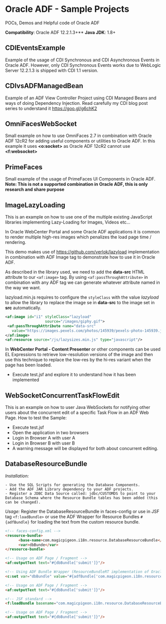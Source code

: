 # Oracle ADF - Sample Projects
POCs, Demos and Helpful code of Oracle ADF

**Compatibility**: Oracle ADF 12.2.1.3+**
**Java JDK**: 1.8+

## CDIEventsExample
Example of the usage of CDI Synchronous and CDI Asynchronous Events in Oracle ADF.
However, only CDI Synchronous Events works due to WebLogic Server 12.2.1.3 is shipped with CDI 1.1 version.

## CDIvsADFManagedBean
Example of an ADF View Controller Project using CDI Managed Beans and ways of doing Dependency Injection.
Read carefully my CDI blog post series to understand it https://goo.gl/g6chK2

## OmniFacesWebSocket
Small example on how to use OmniFaces 2.7 in combination with Oracle ADF 12cR2 for adding useful components or utilities to Oracle ADF. In this example it uses **<o:socket>** as Oracle ADF 12cR2 cannot use **<f:websocket>**

## PrimeFaces
Small example of the usage of PrimeFaces UI Components in Oracle ADF.
**Note: This is not a supported combination in Oracle ADF, this is only research and share purpose**

## ImageLazyLoading

This is an example on how to use one of the multiple existing JavaScript libraries implementing Lazy-Loading for Images, Videos etc...

In Oracle WebCenter Portal and some Oracle ADF applications it is common to render multiple high-res images which penalizes the load page time / rendering.

This demo makes use of https://github.com/verlok/lazyload implementation in combination with ADF Image tag to demonstrate how to use it in Oracle ADF.

As described in the library used, we need to add the **data-src** HTML attribute to our ```<af:image>``` tag. By using ```<af:passThroughAttribute>``` in combination with any ADF tag we can generate whatever attribute named in the way we want.

lazyload.min.js requires to configure the ```styleClass``` with the value *lazyload* to allow the library to replace the image se in **data-src** to the image set in **src** automatically.

```xml
<af:image id="i1" styleClass="lazyload"
                  source="/images/giphy.gif">
 <af:passThroughAttribute name="data-src"
   value="https://images.pexels.com/photos/145939/pexels-photo-145939.jpeg?auto=compress&amp;cs=tinysrgb&amp;h=750&amp;w=1260"/>
</af:image>
<af:resource source="/js/lazysizes.min.js" type="javascript"/>
```

In **WebCenter Portal - Content Presenter** or other components can be used EL Expressions to retrieve low-resolution versions of the image and then use this technique to replace the low-res by the hi-res variant when the page has been loaded.

- Execute test.jsf and explore it to understand how it has been implemented

## WebSocketConcurrentTaskFlowEdit
This is an example on how to user Java WebSockets for notifying other users about the concurrent edit of a specific Task Flow in an ADF Web Page.
How to test the Sample:
- Execute test.jsf
- Open the application in two browsers
- Login in Browser A with user A
- Login in Browser B with user B
- A warning message will be displayed for both about concurrent editing.

## DatabaseResourceBundle

*Installation:*

    - Use the SQL Scripts for generating the Database Components.
    - Add the ADF JAR Library dependency to your ADF projects.
    - Register a JDBC Data Source called: jdbc/CUSTOMDS to point to your Database Schema where the Resource Bundle tables has been added (this can be changed).

*Usage:* Register the DatabaseResourceBundle in faces-config or use in JSF tag ```<f:loadBundle>``` or use the ADF Wrapper for Resource Bundles ```#{adfBundle}``` for loading the text from the custom resource bundle.

```html
<!-- faces-config.xml -->
<resource-bundle>
      <base-name>com.magicpigeon.i18n.resource.DatabaseResourceBundle</base-name>
      <var>dbBunde</var>
</resource-bundle>

<!-- Usage on ADF Page / Fragment -->
<af:outputText text="#{dbBundle['submit']}"/>

<!-- Using ADF Bundle Wrapper (ResourceBundleRT implementation of Oracle) -->
<c:set var="dbBundle" value="#{adfBundle['com.magicpigeon.i18n.resource.DatabaseResourceBundle']"/>

<!-- Usage on ADF Page / Fragment -->
<af:outputText text="#{dbBundle['submit']}"/>

<!-- JSF standard -->
<f:loadBundle basename="com.magicpigeon.i18n.resource.DatabaseResourceBundle" var="dbBundle"/>

<!-- Usage on ADF Page / Fragment -->
<af:outputText text="#{dbBundle['submit']}"/>
```
